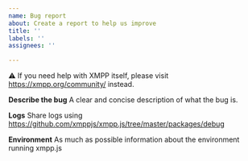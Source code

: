 ```yaml
---
name: Bug report
about: Create a report to help us improve
title: ''
labels: ''
assignees: ''

---
```


⚠ If you need help with XMPP itself, please visit https://xmpp.org/community/ instead.

**Describe the bug**
A clear and concise description of what the bug is.

**Logs**
Share logs using https://github.com/xmppjs/xmpp.js/tree/master/packages/debug

**Environment**
As much as possible information about the environment running xmpp.js
